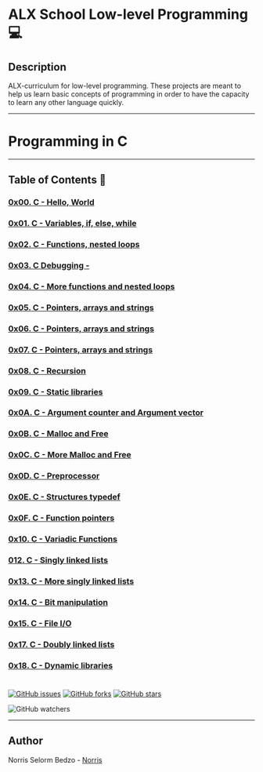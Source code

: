 # ALX School Low-level Programming :computer:

## Description
ALX-curriculum for low-level programming. These projects are meant to help us learn basic concepts of programming in order to have the capacity to learn any other language quickly.

---

# Programming in C

---

## Table of Contents :open_file_folder:

### [0x00. C - Hello, World](./0x00-hello_world)

### [0x01. C - Variables, if, else, while](./0x01-variables_if_else_while)

### [0x02. C - Functions, nested loops](./0x02-functions_nested_loops)

### [0x03. C Debugging - ](./0x03-debugging)

### [0x04. C - More functions and nested loops ](./0x04-more_functions_nested_loops)

### [0x05. C - Pointers, arrays and strings](./0x05-pointers_arrays_strings)

### [0x06. C - Pointers, arrays and strings](./0x06-pointers_arrays_strings)

### [0x07. C - Pointers, arrays and strings](./0x07-pointers_arrays_strings)

### [0x08. C - Recursion](./0x08-recursion)

### [0x09. C - Static libraries](./0x09-static_libraries)

### [0x0A. C - Argument counter and Argument vector](./0x0A-argc_argv)

### [0x0B. C - Malloc and Free](./0x0B-malloc_free)

### [0x0C. C - More Malloc and Free](./0x0C-more_malloc_free)

### [0x0D. C - Preprocessor](./0x0D-preprocessor)

### [0x0E. C - Structures typedef](./0x0E-structures_typedef)

### [0x0F. C - Function pointers](./0x0F-function_pointers)

### [0x10. C - Variadic Functions](./0x10-variadic_functions)

### [012. C - Singly linked lists](./0x12-singly_linked_lists)

### [0x13. C - More singly linked lists](./0x13-more_singly_linked_lists)

### [0x14. C - Bit manipulation](./0x14-bit_manipulation)

### [0x15. C - File I/O](./0x15-file_io)

### [0x17. C - Doubly linked lists](./0x17-doubly_linked_lists)

### [0x18. C - Dynamic libraries](./0x18-dynamic_libraries)



#

[![GitHub issues](https://img.shields.io/github/issues/bedzon94/alx-low_level_programming)](https://github.com/bedzon94/alx-low_level_programming/issues)  [![GitHub forks](https://img.shields.io/github/forks/bedzon94/alx-low_level_programming)](https://github.com/bedzon94/alx-low_level_programming/network)  [![GitHub stars](https://img.shields.io/github/stars/bedzon94/alx-low_level_programming)](https://github.com/bedzon94/alx-low_level_programming/stargazers)

![GitHub watchers](https://img.shields.io/github/watchers/bedzon94/alx-low_level_programming?style=social)



---

## Author
 Norris Selorm Bedzo - [Norris](https://github.com/bedzon94)
